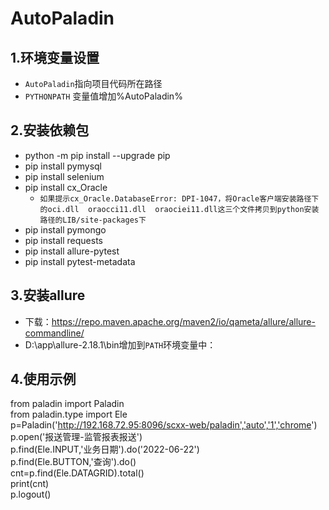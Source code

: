 # AutoPaladin
## 1.环境变量设置
* ```AutoPaladin```指向项目代码所在路径
* ```PYTHONPATH``` 变量值增加%AutoPaladin%

## 2.安装依赖包
* python -m pip install --upgrade pip
* pip install pymysql
* pip install selenium
* pip install cx_Oracle
  * ```如果提示cx_Oracle.DatabaseError: DPI-1047，将Oracle客户端安装路径下的oci.dll  oraocci11.dll  oraociei11.dll这三个文件拷贝到python安装路径的LIB/site-packages下```
* pip install pymongo
* pip install requests
* pip install allure-pytest
* pip install pytest-metadata

## 3.安装allure
* 下载：https://repo.maven.apache.org/maven2/io/qameta/allure/allure-commandline/
* D:\app\allure-2.18.1\bin增加到```PATH```环境变量中：

## 4.使用示例
from paladin import Paladin  
from paladin.type import Ele  
p=Paladin('http://192.168.72.95:8096/scxx-web/paladin','auto','1','chrome')  
p.open('报送管理-监管报表报送')  
p.find(Ele.INPUT,'业务日期').do('2022-06-22')  
p.find(Ele.BUTTON,'查询').do()  
cnt=p.find(Ele.DATAGRID).total()  
print(cnt)  
p.logout()
